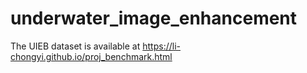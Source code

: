 # underwater_image_enhancement

The UIEB dataset is available at https://li-chongyi.github.io/proj_benchmark.html
